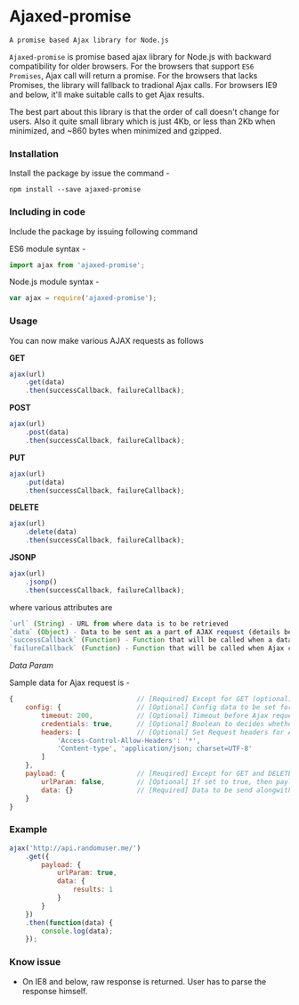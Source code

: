 # Ajaxed-promise

    A promise based Ajax library for Node.js

`Ajaxed-promise` is promise based ajax library for Node.js with backward compatibility for older browsers. For the browsers that support `ES6 Promises`, Ajax call will return a promise. For the browsers that lacks Promises, the library will fallback to tradional Ajax calls. For browsers IE9 and below, it'll make suitable calls to get Ajax results.

The best part about this library is that the order of call doesn't change for users. Also it quite small library which is just 4Kb, or less than 2Kb when minimized, and ~860 bytes when minimized and gzipped.

### Installation

Install the package by issue the command - 

```
npm install --save ajaxed-promise
```

### Including in code

Include the package by issuing following command 

ES6 module syntax -

```js
import ajax from 'ajaxed-promise';
```

Node.js module syntax -

```js
var ajax = require('ajaxed-promise');
```

### Usage

You can now make various AJAX requests as follows

**GET**

```js
ajax(url)
    .get(data)
    .then(successCallback, failureCallback);
```

**POST**

```js
ajax(url)
    .post(data)
    .then(successCallback, failureCallback);
```

**PUT**

```js
ajax(url)
    .put(data)
    .then(successCallback, failureCallback);
```

**DELETE**

```js
ajax(url)
    .delete(data)
    .then(successCallback, failureCallback);
```

**JSONP**

```js
ajax(url)
    .jsonp()
    .then(successCallback, failureCallback);
```

where various attributes are 

```js
`url` (String) - URL from where data is to be retrieved
`data` (Object) - Data to be sent as a part of AJAX request (details below)
`successCallback` (Function) - Function that will be called when a data is obtained successfully from Ajax call
`failureCallback` (Function) - Function that will be called when Ajax call fails
```

*Data Param*

Sample data for Ajax request is -

```js
{                               // [Required] Except for GET (optional) and JSONP (ignored) calls
    config: {                   // [Optional] Config data to be set for making Ajax call
        timeout: 200,           // [Optional] Timeout before Ajax request is terminated
        credentials: true,      // [Optional] Boolean to decides whether CORS requests should be made
        headers: [              // [Optional] Set Request headers for Ajax calls
            'Access-Control-Allow-Headers': '*',
            'Content-type', 'application/json; charset=UTF-8'
        ]
    },
    payload: {                  // [Reuqired] Except for GET and DELETE (ignored) calls
        urlParam: false,        // [Optional] If set to true, then payload.data is appended to URL itseld
        data: {}                // [Required] Data to be send alongwith URL
    }
}
```

### Example

```js
ajax('http://api.randomuser.me/')
    .get({
        payload: {
            urlParam: true,
            data: {
                results: 1
            }
        }
    })
    .then(function(data) {
        console.log(data);
    });
```

### Know issue

* On IE8 and below, raw response is returned. User has to parse the response himself.

